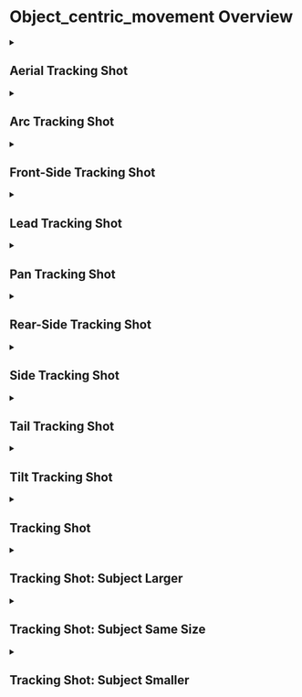 # Object_centric_movement Overview

<details>
<summary><h2>Aerial Tracking Shot</h2></summary>


<h3>🔵 Label Name:</h3>
<code>aerial_tracking_shot</code>


<h3>📖 Definition:</h3>
Does the camera track the subject from above?

<details>
<summary><h4> Question (Definition)</h4></summary>

- Is this an aerial tracking shot?

- Does the camera follow the subject from overhead?

- Is the subject tracked with the camera positioned above?

- Does the shot involve the camera moving from a high vantage point to follow the subject?

- Is the tracking done from an aerial perspective?

</details>

<details>
<summary><h4> Alternative Question</h4></summary>

- Does the camera move above the subject to maintain tracking?

- Is the camera positioned at a high angle while following the subject?

- Is the subject followed from an overhead perspective?

- Does the camera track the subject while maintaining a bird’s-eye view?

- Is the tracking movement executed from an elevated position?

- Does the shot provide a top-down tracking perspective?

</details>

<details>
<summary><h4> Prompt (Definition)</h4></summary>

- A tracking shot where the camera follows the subject from above.

- A shot where the camera moves overhead while tracking the subject.

- A video where the camera maintains an aerial perspective while tracking.

- A scene where the camera follows the subject from a high vantage point.

- A tracking shot executed from an elevated position.

</details>

<details>
<summary><h4> Alternative Prompt</h4></summary>

- A video where the camera moves from above to track the subject.

- A shot where the subject is tracked from a bird’s-eye view.

- A shot where the camera maintains an overhead view while following the subject.

- A scene where the tracking is performed from a high position.

- A shot where the subject is framed from an aerial tracking perspective.

- A video where the tracking movement keeps the camera above the action.

- A scene where the camera moves at an elevated position while following motion.

</details>

<h4>🟢 Positive:</h4>
<code>'aerial' in self.cam_motion.tracking_shot_types</code>

<h4>🔴 Negative:</h4>
<code>'aerial' not in self.cam_motion.tracking_shot_types</code>

<details>
<summary><h4>🔴 Negative (Easy)</h4></summary>

- <b>not_a_tracking_shot</b>: <code>not self.cam_motion.is_tracking</code>

</details>

</details>

<details>
<summary><h2>Arc Tracking Shot</h2></summary>


<h3>🔵 Label Name:</h3>
<code>arc_tracking_shot</code>


<h3>📖 Definition:</h3>
Does the camera follow the subject while moving in an arc?

<details>
<summary><h4> Question (Definition)</h4></summary>

- Is this an arc tracking shot?

- Is the camera tracking the subject while arcing clockwise or counterclockwise around them?

- Does the camera follow the subject while moving in an orbit?

- Is the subject tracked with the camera circling around them?

- Does the shot involve the camera arcing around the subject while tracking?

</details>

<details>
<summary><h4> Alternative Question</h4></summary>

- Is the camera moving in a circular path around the subject while tracking?

- Does the camera track the subject while rotating around them?

- Is the subject framed dynamically as the camera moves in an arc?

- Does the camera move in a semi-circle or full orbit while following the subject?

- Is the tracking movement executed in a curved path?

- Does the shot provide a sense of rotation by following the subject in an arc?

- Is the camera moving along a circular trajectory while tracking the subject?

</details>

<details>
<summary><h4> Prompt (Definition)</h4></summary>

- A tracking shot where the camera follows the subject while moving in an arc.

- An arc-tracking shot.

- A shot where the camera moves in an arc around the subject while tracking.

- A video where the camera tracks the subject while arcing clockwise or counterclockwise around them.

- A scene where the camera moves in an orbit around the subject while tracking.

</details>

<details>
<summary><h4> Alternative Prompt</h4></summary>

- A video where the camera follows the subject by rotating in an arc.

- A shot where the subject remains centered while the camera moves in a semi-circle.

- A tracking shot where the camera circles around the subject in a smooth motion.

- A shot where the camera moves in a curved motion around the subject while tracking.

- A video where the camera tracks the subject while arcing around them.

- A shot where the camera moves in a curved trajectory while following the subject.

- A scene where the subject remains in frame while the camera orbits.

- A shot where the camera movement forms a circular motion around the subject.

- A video where the tracking movement follows a curved path.

- A scene where the subject is followed while the camera moves in a circular pattern.

</details>

<h4>🟢 Positive:</h4>
<code>'arc' in self.cam_motion.tracking_shot_types</code>

<h4>🔴 Negative:</h4>
<code>'arc' not in self.cam_motion.tracking_shot_types</code>

<details>
<summary><h4>🔴 Negative (Easy)</h4></summary>

- <b>not_a_tracking_shot</b>: <code>not self.cam_motion.is_tracking</code>

</details>

</details>

<details>
<summary><h2>Front-Side Tracking Shot</h2></summary>


<h3>🔵 Label Name:</h3>
<code>front_side_tracking_shot</code>


<h3>📖 Definition:</h3>
Is it a tracking shot with the camera leading from the front and to the side of the subject?

<details>
<summary><h4> Question (Definition)</h4></summary>

- Is it a front-side tracking shot?

- Does the tracking shot lead from the front and slightly to the side of the subject?

- Is the camera positioned ahead and to the side of the subject while tracking?

- Does the shot show the camera leading from a front-side angle?

- Is it a tracking shot filmed from in front and to the side of the subjects?

</details>

<details>
<summary><h4> Alternative Question</h4></summary>

- Does the camera track the subject from a diagonal front position?

- Is the camera slightly ahead and off to the side while tracking?

- Does the camera follow the subject while remaining in front and angled?

- Is the perspective framed slightly to the front and side of the subject?

- Does the shot create a leading effect while maintaining a side view?

- Is the camera positioned in a way that guides the subject while staying angled?

</details>

<details>
<summary><h4> Prompt (Definition)</h4></summary>

- A tracking shot where the camera leads from the front and to the side of the subject.

- A shot where the camera moves diagonally ahead of the subject while tracking.

- A video where the camera leads the subject from a front-side perspective.

- A scene where the camera maintains a leading position at an angle.

- A tracking shot filmed with the camera positioned slightly ahead and to the side.

</details>

<details>
<summary><h4> Alternative Prompt</h4></summary>

- A shot where the camera leads from a diagonal front position.

- A video where the subject moves behind while the camera tracks slightly ahead and to the side.

- A scene where the camera leads the movement from an angled front perspective.

- A video where the camera is not directly in front but slightly off to the side.

- A shot where the subject is framed from a leading diagonal view.

- A scene where the camera leads in a front-side direction while maintaining subject visibility.

- A shot where the perspective is positioned slightly off-center ahead of the subject.

</details>

<h4>🟢 Positive:</h4>
<code>set(self.cam_motion.tracking_shot_types) == set(['lead','side'])</code>

<h4>🔴 Negative:</h4>
<code>set(self.cam_motion.tracking_shot_types) != set(['lead','side'])</code>

<details>
<summary><h4>🔴 Negative (Easy)</h4></summary>

- <b>not_a_tracking_shot</b>: <code>not self.cam_motion.is_tracking</code>

</details>

<details>
<summary><h4>🔴 Negative (Hard)</h4></summary>

- <b>other_tracking_shots</b>: <code>self.cam_motion.is_tracking and not ('lead' in self.cam_motion.tracking_shot_types and 'side' in self.cam_motion.tracking_shot_types)</code>

- <b>lead_tracking_shot</b>: <code>'lead' in self.cam_motion.tracking_shot_types and 'side' not in self.cam_motion.tracking_shot_types</code>

- <b>side_tracking_shot</b>: <code>'side' in self.cam_motion.tracking_shot_types and 'lead' not in self.cam_motion.tracking_shot_types</code>

</details>

</details>

<details>
<summary><h2>Lead Tracking Shot</h2></summary>


<h3>🔵 Label Name:</h3>
<code>lead_tracking_shot</code>


<h3>📖 Definition:</h3>
Is it a tracking shot with the camera moving ahead of the subject?

<details>
<summary><h4> Question (Definition)</h4></summary>

- Does the tracking shot show the camera moving ahead of the subjects?

- Does the shot show the camera leading the subject by moving backward?

- Does the camera track the subjects by leading from the front?

- Is it a leading shot?

</details>

<details>
<summary><h4> Alternative Question</h4></summary>

- Is the camera moving back as the subjects approach?

- Is the camera moving backward while the subject moves toward it?

- Does the camera pull back while the subject moves forward?

- Does the tracking shot involve the camera moving forward ahead of the subject?

- Is the tracking shot filmed with the camera moving in front of the subjects?

- Is the camera positioned ahead of the moving subject?

- Is the subject following the camera's movement?

- Does the camera guide the viewer by leading the subject?

- Is the perspective framed with the camera in front of the action?

- Is the scene composed with the camera tracking ahead rather than behind?

</details>

<details>
<summary><h4> Prompt (Definition)</h4></summary>

- A tracking shot where the camera moves ahead of the subject.

- A tracking shot where the camera moves ahead of the subjects as they move.

- A shot where the camera leads the subject by moving backward.

- A scene where the camera tracks the subject while staying in front.

- A leading tracking shot where the camera moves ahead of the subjects.

</details>

<details>
<summary><h4> Alternative Prompt</h4></summary>

- A shot where the camera moves backward as the subjects approach.

- A video where the camera moves in reverse while tracking a moving subject.

- A scene where the camera pulls back as the subject moves forward.

- A tracking shot where the perspective is set ahead of the subject.

- A shot where the camera stays ahead of the subject as they move.

- A video where the subject moves toward the camera as it leads them.

- A tracking shot where the camera maintains a position in front of the subject.

- A video where the camera guides the movement by staying ahead of the subject.

- A scene where the camera continuously pulls away as the subject moves forward.

</details>

<h4>🟢 Positive:</h4>
<code>self.cam_motion.tracking_shot_types == ['lead']</code>

<h4>🔴 Negative:</h4>
<code>'lead' not in self.cam_motion.tracking_shot_types</code>

<details>
<summary><h4>🔴 Negative (Easy)</h4></summary>

- <b>not_a_tracking_shot</b>: <code>not self.cam_motion.is_tracking</code>

</details>

<details>
<summary><h4>🔴 Negative (Hard)</h4></summary>

- <b>other_tracking_shots</b>: <code>self.cam_motion.is_tracking and 'lead' not in self.cam_motion.tracking_shot_types</code>

- <b>tail_tracking_shot</b>: <code>self.cam_motion.is_tracking and 'tail' in self.cam_motion.tracking_shot_types</code>

</details>

</details>

<details>
<summary><h2>Pan Tracking Shot</h2></summary>


<h3>🔵 Label Name:</h3>
<code>pan_tracking_shot</code>


<h3>📖 Definition:</h3>
Does the camera pan to track the subjects?

<details>
<summary><h4> Question (Definition)</h4></summary>

- Does the camera pan to follow the subjects?

- Is this a pan-tracking shot?

- Does the camera pan horizontally to follow the subjects?

- Does the camera pan left or right to track the subjects?

- Is the camera panning to keep the subjects in frame?

- Does the shot involve the camera panning to track the motion of the subjects?

- Is this a tracking shot achieved through camera panning?

</details>

<details>
<summary><h4> Alternative Question</h4></summary>

- Does the camera rotate left or right to follow the subjects?

- Is the camera panning rather than physically moving to track motion?

- Is the camera swiveling in place to track a subject’s movement?

- Does the camera maintain the subject in frame through horizontal rotation?

- Is the motion of the subject followed solely through panning?

- Is the camera fixed in position while rotating to follow the action?

</details>

<details>
<summary><h4> Prompt (Definition)</h4></summary>

- A tracking shot where the camera pans to follow the subjects.

- A pan-tracking shot.

- A shot where the camera pans left or right to track subject's motion.

- A video where the camera maintains the subject in frame through panning.

- A scene where the camera pans horizontally to follow the subjects.

- A shot where the camera pans left or right while keeping the subject centered.

</details>

<details>
<summary><h4> Alternative Prompt</h4></summary>

- A shot where the camera rotates to track the subject’s movement.

- A video where the camera follows the motion using horizontal panning.

- A scene where the camera remains stationary while panning to follow action.

- A video where the camera keeps the subject in view through controlled panning.

- A shot where the camera does not move forward but instead pivots left or right.

- A scene where subject tracking is achieved purely through camera rotation.

</details>

<h4>🟢 Positive:</h4>
<code>self.cam_motion.tracking_shot_types == ['pan']</code>

<h4>🔴 Negative:</h4>
<code>'pan' not in self.cam_motion.tracking_shot_types</code>

<details>
<summary><h4>🔴 Negative (Easy)</h4></summary>

- <b>not_a_tracking_shot</b>: <code>not self.cam_motion.is_tracking</code>

</details>

<details>
<summary><h4>🔴 Negative (Hard)</h4></summary>

- <b>other_tracking_shots</b>: <code>self.cam_motion.is_tracking and not 'pan' in self.cam_motion.tracking_shot_types</code>

- <b>side_tracking_shot</b>: <code>'side' in self.cam_motion.tracking_shot_types and not 'pan' in self.cam_motion.tracking_shot_types</code>

</details>

</details>

<details>
<summary><h2>Rear-Side Tracking Shot</h2></summary>


<h3>🔵 Label Name:</h3>
<code>rear_side_tracking_shot</code>


<h3>📖 Definition:</h3>
Is it a tracking shot with the camera following behind and to the side of the subject?

<details>
<summary><h4> Question (Definition)</h4></summary>

- Is it a rear-side tracking shot?

- Does the tracking shot follow behind and to the side of the subject?

- Is the camera positioned behind and to the side of the subject while tracking?

- Does the shot show the camera following from a rear-side angle?

- Is it a tracking shot filmed from behind and to the side of the subjects?

</details>

<details>
<summary><h4> Alternative Question</h4></summary>

- Is the camera tracking the subject from a diagonal rear position?

- Does the camera follow the subject from a slight offset behind?

- Is the tracking shot composed with the camera positioned at a rear-side perspective?

- Does the camera follow the movement from behind at an angled view?

- Is the subject moving forward while the camera tracks diagonally behind?

- Does the tracking shot maintain a view from both behind and slightly to the side?

</details>

<details>
<summary><h4> Prompt (Definition)</h4></summary>

- A tracking shot where the camera follows behind and to the side of the subject.

- a rear-side tracking shot.

- A video where the camera follows the subject from a rear-side perspective.

- A tracking shot filmed with the camera positioned slightly behind and to the side.

</details>

<details>
<summary><h4> Alternative Prompt</h4></summary>

- A scene where the camera maintains a trailing position at an angle.

- A shot where the camera moves diagonally behind the subject while tracking.

- A tracking shot where the camera follows from a diagonal rear position.

- A video where the subject moves ahead while the camera tracks slightly behind and to the side.

- A scene where the camera follows the movement from an angled rear perspective.

- A shot where the subject is framed from a trailing diagonal view.

- A scene where the camera follows in a rear-side direction while maintaining subject visibility.

- A shot where the perspective is positioned slightly off-center behind the subject.

</details>

<h4>🟢 Positive:</h4>
<code>set(self.cam_motion.tracking_shot_types) == set(['tail','side'])</code>

<h4>🔴 Negative:</h4>
<code>set(self.cam_motion.tracking_shot_types) != set(['tail','side'])</code>

<details>
<summary><h4>🔴 Negative (Easy)</h4></summary>

- <b>not_a_tracking_shot</b>: <code>not self.cam_motion.is_tracking</code>

</details>

<details>
<summary><h4>🔴 Negative (Hard)</h4></summary>

- <b>other_tracking_shots</b>: <code>self.cam_motion.is_tracking and not ('tail' in self.cam_motion.tracking_shot_types and 'side' in self.cam_motion.tracking_shot_types)</code>

- <b>tail_tracking_shot</b>: <code>'tail' in self.cam_motion.tracking_shot_types and 'side' not in self.cam_motion.tracking_shot_types</code>

- <b>side_tracking_shot</b>: <code>'side' in self.cam_motion.tracking_shot_types and 'tail' not in self.cam_motion.tracking_shot_types</code>

</details>

</details>

<details>
<summary><h2>Side Tracking Shot</h2></summary>


<h3>🔵 Label Name:</h3>
<code>side_tracking_shot</code>


<h3>📖 Definition:</h3>
Is it a tracking shot with the camera moving from the side to follow the subject?

<details>
<summary><h4> Question (Definition)</h4></summary>

- Is this a side-tracking shot?

- Does the camera move left or right to follow the subject?

- Does the camera truck left or right to follow the subject?

- Is the subject tracked with the camera moving sideways?

- Does the shot involve the camera trucking from the side to follow the motion?

- Is the camera moving along the side of the subject in this tracking shot?

</details>

<details>
<summary><h4> Alternative Question</h4></summary>

- Does the camera move parallel to the subject?

- Is the subject followed with a lateral camera movement?

- Does the camera track the subjects from the side without leading or trailing?

- Is the perspective framed from a direct side angle?

- Is the camera movement strictly horizontal along the subject’s motion?

</details>

<details>
<summary><h4> Prompt (Definition)</h4></summary>

- A tracking shot where the camera moves from the side to follow the subject.

- A side-tracking shot.

- A side-tracking shot where the camera moves parallel to the subject.

- A shot where the camera trucks left or right to track the subject’s movement.

- A video where the camera follows the subject’s motion from the side.

- A shot where the camera moves along the side of the subject while tracking.

</details>

<details>
<summary><h4> Alternative Prompt</h4></summary>

- A video where the camera follows the subject from a lateral position.

- A scene where the camera moves strictly sideways to maintain framing.

- A shot where the camera moves laterally to track the subject’s movement.

- A scene where the camera remains at the side while tracking the subject.

- A video where the camera keeps a constant distance while trucking left or right.

- A shot where the camera moves alongside the subject’s movement.

- A scene where the tracking shot is achieved purely through lateral movement.

</details>

<h4>🟢 Positive:</h4>
<code>self.cam_motion.tracking_shot_types == ['side']</code>

<h4>🔴 Negative:</h4>
<code>'side' not in self.cam_motion.tracking_shot_types</code>

<details>
<summary><h4>🔴 Negative (Easy)</h4></summary>

- <b>not_a_tracking_shot</b>: <code>not self.cam_motion.is_tracking</code>

</details>

<details>
<summary><h4>🔴 Negative (Hard)</h4></summary>

- <b>other_tracking_shots</b>: <code>self.cam_motion.is_tracking and not 'side' in self.cam_motion.tracking_shot_types</code>

- <b>pan_tracking_shot</b>: <code>'pan' in self.cam_motion.tracking_shot_types</code>

</details>

</details>

<details>
<summary><h2>Tail Tracking Shot</h2></summary>


<h3>🔵 Label Name:</h3>
<code>tail_tracking_shot</code>


<h3>📖 Definition:</h3>
Is it a tracking shot with the camera following behind the subject?

<details>
<summary><h4> Question (Definition)</h4></summary>

- Is it a following shot?

- Does the tracking shot show the camera moving behind the subjects?

- Is it a tracking shot from behind?

- Does the camera track the subjects by following from behind?

- Is the camera moving forward while the subject moves ahead of it?

- Is the tracking shot filmed with the camera moving behind the subjects?

</details>

<details>
<summary><h4> Alternative Question</h4></summary>

- Is the camera moving forward as the subjects move away?

- Is the subject leading while the camera follows?

- Is the camera positioned behind the moving subject?

- Does the camera follow the movement rather than leading it?

- Is the perspective framed from behind the subject?

- Is the scene composed with the camera tracking behind rather than ahead?

- Does the shot create a sense of movement by following the subject?

</details>

<details>
<summary><h4> Prompt (Definition)</h4></summary>

- A tracking shot where the camera follows behind the subject.

- A tracking shot where the camera moves behind the subjects as they move.

- A shot where the camera follows the subject by moving forward.

- A scene where the camera tracks the subject while staying behind.

- A following tracking shot.

- A following shot.

</details>

<details>
<summary><h4> Alternative Prompt</h4></summary>

- A shot where the camera moves forward as the subject moves away.

- A video where the camera follows a moving subject from behind.

- A scene where the camera moves forward while tracking a subject ahead.

- A tracking shot where the perspective is set behind the subject.

- A shot where the camera stays behind the subject as they move.

- A video where the subject moves ahead while the camera follows.

- A tracking shot where the camera maintains a position behind the subject.

- A video where the camera follows the movement instead of leading it.

- A scene where the camera continuously follows behind the subject.

</details>

<h4>🟢 Positive:</h4>
<code>self.cam_motion.tracking_shot_types == ['tail']</code>

<h4>🔴 Negative:</h4>
<code>'tail' not in self.cam_motion.tracking_shot_types</code>

<details>
<summary><h4>🔴 Negative (Easy)</h4></summary>

- <b>not_a_tracking_shot</b>: <code>not self.cam_motion.is_tracking</code>

</details>

<details>
<summary><h4>🔴 Negative (Hard)</h4></summary>

- <b>other_tracking_shots</b>: <code>self.cam_motion.is_tracking and 'tail' not in self.cam_motion.tracking_shot_types</code>

- <b>front_tracking_shot</b>: <code>self.cam_motion.is_tracking and 'lead' in self.cam_motion.tracking_shot_types</code>

</details>

</details>

<details>
<summary><h2>Tilt Tracking Shot</h2></summary>


<h3>🔵 Label Name:</h3>
<code>tilt_tracking_shot</code>


<h3>📖 Definition:</h3>
Does the camera tilt to track the subjects?

<details>
<summary><h4> Question (Definition)</h4></summary>

- Is this a tilt-tracking shot?

- Does the camera tilt to follow the subjects?

- Does the camera tilt vertically to follow the subjects?

- Does the camera tilt up or down to track the subjects?

- Does the shot involve the camera tilting to keep the subject in frame?

- Is the subject tracked with a vertical camera tilt?

- Does the camera angle shift up or down to follow the subjects?

- Does the camera maintain the subject in frame by tilting up or down?

- Is this a tracking shot achieved through camera tilting?

</details>

<details>
<summary><h4> Alternative Question</h4></summary>

- Is the camera tilting instead of panning to track motion?

- Is the camera adjusting its vertical angle to follow a subject’s movement?

- Is the motion of the subject followed solely through tilting?

- Is the camera fixed in position while tilting to follow the action?

</details>

<details>
<summary><h4> Prompt (Definition)</h4></summary>

- A tracking shot where the camera tilts to follow the subjects.

- A tilt-tracking shot.

- A shot where the camera tilts up or down to track the subject’s motion.

- A video where the camera maintains the subject in frame through vertical tilting.

- A scene where the camera tilts vertically to follow the subjects.

- A shot where the camera tilts to track the subject’s movement.

</details>

<details>
<summary><h4> Alternative Prompt</h4></summary>

- A shot where the camera tilts up or down while keeping the subject centered.

- A video where the camera follows the motion using vertical tilting.

- A scene where the camera remains stationary while tilting to follow action.

- A video where the camera keeps the subject in view through controlled tilting.

- A scene where subject tracking is achieved purely through camera tilting.

</details>

<h4>🟢 Positive:</h4>
<code>self.cam_motion.tracking_shot_types == ['tilt']</code>

<h4>🔴 Negative:</h4>
<code>tilt not in self.cam_motion.tracking_shot_types</code>

<details>
<summary><h4>🔴 Negative (Easy)</h4></summary>

- <b>not_a_tracking_shot</b>: <code>not self.cam_motion.is_tracking</code>

</details>

<details>
<summary><h4>🔴 Negative (Hard)</h4></summary>

- <b>other_tracking_shots</b>: <code>self.cam_motion.is_tracking and not 'tilt' in self.cam_motion.tracking_shot_types</code>

- <b>aerial_tracking_shot</b>: <code>'aerial' in self.cam_motion.tracking_shot_types and not 'tilt' in self.cam_motion.tracking_shot_types</code>

- <b>side_tracking_shot</b>: <code>'side' in self.cam_motion.tracking_shot_types and not 'tilt' in self.cam_motion.tracking_shot_types</code>

</details>

</details>

<details>
<summary><h2>Tracking Shot</h2></summary>


<h3>🔵 Label Name:</h3>
<code>tracking_shot</code>


<h3>📖 Definition:</h3>
Is it a tracking shot?

<details>
<summary><h4> Question (Definition)</h4></summary>

- Does the camera move to follow the subjects in the scene?

- Is this a shot where the camera follows the movement of subjects?

- Does the camera track the subjects as they move?

- Does the camera follow one or more subjects in this scene?

</details>

<details>
<summary><h4> Alternative Question</h4></summary>

- Is the camera tracking a moving subject?

- Does the camera maintain focus on a subject while moving?

- Is the camera following an object or person throughout the scene?

- Does the camera stay locked onto a subject while in motion?

- Is this a shot where the camera dynamically follows an actor or object?

- Does the shot involve a moving camera that follows the scene's action?

- Is the perspective shifting to maintain framing of a moving subject?

</details>

<details>
<summary><h4> Prompt (Definition)</h4></summary>

- A video where the camera moves to follow the subjects in the scene.

- A shot where the camera tracks a moving subject throughout the frame.

- The camera tracks the subjects as they move in the scene.

- A video where the camera follows the movement of subjects.

- A shot where the camera follows the subjects as they move.

</details>

<details>
<summary><h4> Alternative Prompt</h4></summary>

- A video where the camera continuously moves to maintain focus on a subject.

- A shot that follows an actor, object, or scene movement in a continuous motion.

- A video where the camera stays locked onto a moving subject.

- A shot where the perspective follows a subject dynamically.

- A video where the camera adjusts its movement to match a moving character.

- A scene where the camera is tracking a person or object.

- A shot where the camera movement is synchronized with the subject’s motion.

- A video where the camera follows a character through the environment.

- A scene where the camera moves continuously to follow a subject.

</details>

<h4>🟢 Positive:</h4>
<code>self.cam_motion.is_tracking</code>

<h4>🔴 Negative:</h4>
<code>not self.cam_motion.is_tracking</code>

</details>

<details>
<summary><h2>Tracking Shot: Subject Larger</h2></summary>


<h3>🔵 Label Name:</h3>
<code>tracking_subject_larger_size</code>


<h3>📖 Definition:</h3>
Does the subject look larger during the tracking shot?

<details>
<summary><h4> Question (Definition)</h4></summary>

- Does the subject appear to grow larger in the frame during the tracking shot?

- Does the subject take up more of the frame during the tracking shot?

- Is the camera moving closer to the subject or zooming in during the tracking motion?

- Does the subject take up more of the frame as the tracking progresses?

- Does the camera reduce the distance to the subject or zoom in during the shot?

</details>

<details>
<summary><h4> Alternative Question</h4></summary>

- Is the camera making the subject look larger by moving closer or zooming in?

- Does the subject’s size appear to increase as the camera tracks?

- Is the camera emphasizing the subject by making it appear larger?

- Does the tracking movement result in the subject filling more of the frame?

- Is the camera’s movement reducing the background space while enlarging the subject?

- Does the tracking shot make the subject appear more dominant by increasing its size?

- Is the shot designed to gradually bring the subject closer to the viewer?

- Does the tracking result in a magnified appearance of the subject?

- Is the subject framed to increase in size as the camera moves?

</details>

<details>
<summary><h4> Prompt (Definition)</h4></summary>

- A tracking shot where the subject looks larger as the camera moves.

- A shot where the subject grows in size within the frame while tracking.

- A video where the camera moves closer to the subject or zooms in during the tracking motion.

- A scene where the subject fills more of the frame as tracking progresses.

- A tracking shot where the subject appears more dominant due to size increase.

</details>

<details>
<summary><h4> Alternative Prompt</h4></summary>

- A video where the subject is emphasized by appearing larger as the camera tracks.

- A shot where the camera movement results in the subject filling more of the frame.

- A scene where the camera reduces background space to enlarge the subject.

- A video where the tracking makes the subject appear progressively bigger.

- A shot where the camera adjusts its movement to frame the subject larger.

- A scene where the subject’s presence in the frame grows as the shot continues.

</details>

<h4>🟢 Positive:</h4>
<code>self.cam_motion.is_tracking and self.cam_motion.subject_size_change == 'larger'</code>

<h4>🔴 Negative:</h4>
<code>not (self.cam_motion.is_tracking and self.cam_motion.subject_size_change == 'larger')</code>

<details>
<summary><h4>🔴 Negative (Easy)</h4></summary>

- <b>not_a_tracking_shot</b>: <code>not self.cam_motion.is_tracking</code>

</details>

<details>
<summary><h4>🔴 Negative (Hard)</h4></summary>

- <b>subject_gets_smaller_or_same</b>: <code>self.cam_motion.is_tracking and self.cam_motion.subject_size_change != 'larger'</code>

</details>

</details>

<details>
<summary><h2>Tracking Shot: Subject Same Size</h2></summary>


<h3>🔵 Label Name:</h3>
<code>tracking_subject_same_size</code>


<h3>📖 Definition:</h3>
Does the subject remain roughly the same size throughout the tracking shot?

<details>
<summary><h4> Question (Definition)</h4></summary>

- Is there no significant change in the subject’s size during the tracking shot?

- Does the subject appear to stay roughly the same size in the frame?

- Does the camera maintain a constant distance or zoom to keep the subject the same size?

- Is the tracking shot framed to keep the subject at a consistent size?

</details>

<details>
<summary><h4> Alternative Question</h4></summary>

- Is the subject’s size unchanged during the tracking movement?

- Does the subject’s scale in the frame remain steady while tracking?

- Is the camera adjusting its distance to maintain subject size consistency?

- Does the tracking shot avoid making the subject appear larger or smaller?

- Is the subject’s framing maintained at a fixed size while the camera moves?

</details>

<details>
<summary><h4> Prompt (Definition)</h4></summary>

- A tracking shot where the subject remains roughly the same size throughout.

- A shot where the subject’s size in the frame stays consistent while tracking.

- A video where the camera maintains a constant distance or zoom to keep the subject the same size.

- A scene where the subject does not grow or shrink in frame while the camera moves.

- A tracking shot where the subject's framing remains unchanged in size.

</details>

<details>
<summary><h4> Alternative Prompt</h4></summary>

- A shot where the subject’s scale stays the same while being tracked.

- A video where the subject remains the same size in the frame during tracking.

- A scene where the camera adjusts its movement to keep the subject at a fixed size.

- A video where the subject’s proportion remains unchanged despite camera motion.

- A shot where the subject’s appearance in the frame remains the same while tracking.

</details>

<h4>🟢 Positive:</h4>
<code>None</code>

<h4>🔴 Negative:</h4>
<code>None</code>

<details>
<summary><h4>🔴 Negative (Easy)</h4></summary>

- <b>not_a_tracking_shot</b>: <code>not self.cam_motion.is_tracking</code>

</details>

<details>
<summary><h4>🔴 Negative (Hard)</h4></summary>

- <b>subject_gets_larger_or_smaller</b>: <code>self.cam_motion.is_tracking and self.cam_motion.subject_size_change != 'no'</code>

</details>

</details>

<details>
<summary><h2>Tracking Shot: Subject Smaller</h2></summary>


<h3>🔵 Label Name:</h3>
<code>tracking_subject_smaller_size</code>


<h3>📖 Definition:</h3>
Does the subject look smaller during the tracking shot?

<details>
<summary><h4> Question (Definition)</h4></summary>

- Does the subject appear to shrink in the frame during the tracking shot?

- Does the subject take up less of the frame as the tracking progresses?

- Does the subject’s size appear to decrease as the camera tracks?

- Is the camera making the subject look smaller by moving away or zooming out?

- Does the tracking movement result in the subject occupying less of the frame?

- Is the camera moving further away from the subject or zooming out during the tracking motion?

</details>

<details>
<summary><h4> Alternative Question</h4></summary>

- Does the camera increase the distance to the subject or zoom out?

- Is the camera emphasizing distance by making the subject appear smaller?

- Is the camera’s movement increasing background space while shrinking the subject?

- Does the tracking shot make the subject appear less dominant by decreasing its size?

- Is the shot designed to gradually distance the subject from the viewer?

- Does the tracking result in a minimized appearance of the subject?

- Is the subject framed to reduce in size as the camera moves?

</details>

<details>
<summary><h4> Prompt (Definition)</h4></summary>

- A tracking shot where the subject looks smaller as the camera moves.

- A shot where the subject shrinks in size within the frame while tracking.

- A video where the camera moves away from the subject or zooms out during the tracking motion.

- A scene where the subject occupies less of the frame as tracking progresses.

- A tracking shot where the subject appears less dominant due to size decrease.

</details>

<details>
<summary><h4> Alternative Prompt</h4></summary>

- A video where the subject is de-emphasized by appearing smaller as the camera tracks.

- A shot where the camera movement results in the subject occupying less of the frame.

- A scene where the camera increases background space to reduce the subject’s size.

- A video where the tracking makes the subject appear progressively smaller.

- A shot where the camera adjusts its movement to frame the subject smaller.

- A scene where the subject’s presence in the frame diminishes as the shot continues.

</details>

<h4>🟢 Positive:</h4>
<code>self.cam_motion.is_tracking and self.cam_motion.subject_size_change == 'smaller'</code>

<h4>🔴 Negative:</h4>
<code>not (self.cam_motion.is_tracking and self.cam_motion.subject_size_change == 'smaller')</code>

<details>
<summary><h4>🔴 Negative (Easy)</h4></summary>

- <b>not_a_tracking_shot</b>: <code>not self.cam_motion.is_tracking</code>

</details>

<details>
<summary><h4>🔴 Negative (Hard)</h4></summary>

- <b>subject_gets_larger_or_same</b>: <code>self.cam_motion.is_tracking and self.cam_motion.subject_size_change != 'smaller'</code>

</details>

</details>
